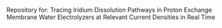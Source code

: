 Repository for: Tracing Iridium Dissolution Pathways in Proton Exchange Membrane Water Electrolyzers at Relevant Current Densities in Real Time
